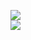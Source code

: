 [![](https://img.shields.io/badge/Made%20With-Github%20Spray-lightgrey.svg?style=for-the-badge&logo=github)](https://github.com/Annihil/github-spray#6064)  
[![](https://i.imgur.com/2DrTn0Z.gif)](https://github.com/Annihil/github-spray)